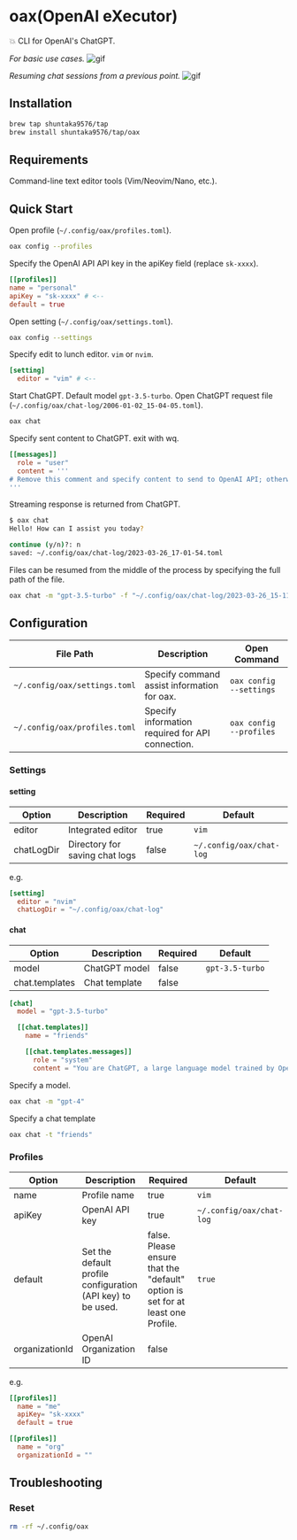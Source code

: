 # oax(OpenAI eXecutor)

💥 CLI for OpenAI's ChatGPT.

*For basic use cases.*
![gif](https://res.cloudinary.com/dkerzyk09/image/upload/v1679945948/tools/oax/oax-chat_0.0.3.gif)

*Resuming chat sessions from a previous point.*
![gif](https://res.cloudinary.com/dkerzyk09/image/upload/v1679946265/tools/oax/oax-chat-resume_0.0.3.gif)

## Installation

```bash
brew tap shuntaka9576/tap
brew install shuntaka9576/tap/oax
```

## Requirements

Command-line text editor tools (Vim/Neovim/Nano, etc.).

## Quick Start


Open profile (`~/.config/oax/profiles.toml`).
```bash
oax config --profiles
```

Specify the OpenAI API API key in the apiKey field (replace `sk-xxxx`).
```toml
[[profiles]]
name = "personal"
apiKey = "sk-xxxx" # <--
default = true
```

Open setting (`~/.config/oax/settings.toml`).
```bash
oax config --settings
```

Specify edit to lunch editor. `vim` or `nvim`.
```toml
[setting]
  editor = "vim" # <--
```

Start ChatGPT. Default model `gpt-3.5-turbo`. Open ChatGPT request file (`~/.config/oax/chat-log/2006-01-02_15-04-05.toml`).
```bash
oax chat
```

Specify sent content to ChatGPT. exit with wq.
```toml
[[messages]]
  role = "user"
  content = '''
# Remove this comment and specify content to send to OpenAI API; otherwise, nothing is sent.
'''
```

Streaming response is returned from ChatGPT.
```bash
$ oax chat
Hello! How can I assist you today?

continue (y/n)?: n
saved: ~/.config/oax/chat-log/2023-03-26_17-01-54.toml
```

Files can be resumed from the middle of the process by specifying the full path of the file.
```bash
oax chat -m "gpt-3.5-turbo" -f "~/.config/oax/chat-log/2023-03-26_15-11-04.toml"
```


## Configuration

|File Path|Description|Open Command
|---|---|---|
|`~/.config/oax/settings.toml`|Specify command assist information for oax.|`oax config --settings`
|`~/.config/oax/profiles.toml`|Specify information required for API connection.|`oax config --profiles`

### Settings

#### setting

|Option|Description|Required|Default|
|---|---|---|---|
|editor|Integrated editor|true|`vim`|
|chatLogDir|Directory for saving chat logs|false|`~/.config/oax/chat-log`|

e.g.
```toml
[setting]
  editor = "nvim"
  chatLogDir = "~/.config/oax/chat-log"
```

#### chat

|Option|Description|Required|Default|
|---|---|---|---|
|model|ChatGPT model|false|`gpt-3.5-turbo`|
|chat.templates|Chat template|false||

```toml
[chat]
  model = "gpt-3.5-turbo"

  [[chat.templates]]
    name = "friends"

    [[chat.templates.messages]]
      role = "system"
      content = "You are ChatGPT, a large language model trained by OpenAI. You are a friendly assistant that can provide help, advice, and engage in casual conversations."
```

Specify a model.
```bash
oax chat -m "gpt-4"
```

Specify a chat template
```bash
oax chat -t "friends"
```

### Profiles

|Option|Description|Required|Default|
|---|---|---|---|
|name|Profile name|true|`vim`|
|apiKey|OpenAI API key|true|`~/.config/oax/chat-log`|
|default|Set the default profile configuration (API key) to be used.|false. Please ensure that the "default" option is set for at least one Profile.|`true`|
|organizationId|OpenAI Organization ID|false|


e.g.
```toml
[[profiles]]
  name = "me"
  apiKey= "sk-xxxx"
  default = true

[[profiles]]
  name = "org"
  organizationId = ""
```


## Troubleshooting

### Reset

```bash
rm -rf ~/.config/oax
```
